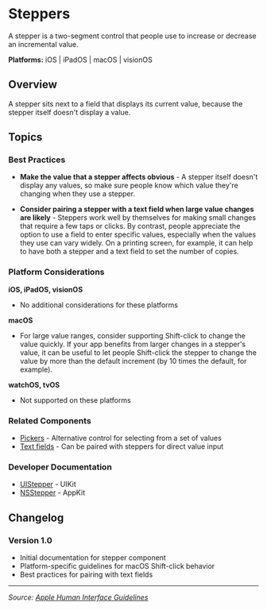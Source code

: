 # Steppers

A stepper is a two-segment control that people use to increase or decrease an incremental value.

**Platforms:** iOS | iPadOS | macOS | visionOS

## Overview

A stepper sits next to a field that displays its current value, because the stepper itself doesn't display a value.

## Topics

### Best Practices

- **Make the value that a stepper affects obvious** - A stepper itself doesn't display any values, so make sure people know which value they're changing when they use a stepper.

- **Consider pairing a stepper with a text field when large value changes are likely** - Steppers work well by themselves for making small changes that require a few taps or clicks. By contrast, people appreciate the option to use a field to enter specific values, especially when the values they use can vary widely. On a printing screen, for example, it can help to have both a stepper and a text field to set the number of copies.

### Platform Considerations

**iOS, iPadOS, visionOS**  
- No additional considerations for these platforms

**macOS**  
- For large value ranges, consider supporting Shift-click to change the value quickly. If your app benefits from larger changes in a stepper's value, it can be useful to let people Shift-click the stepper to change the value by more than the default increment (by 10 times the default, for example).

**watchOS, tvOS**  
- Not supported on these platforms

### Related Components

- [Pickers](https://developer.apple.com/design/human-interface-guidelines/pickers) - Alternative control for selecting from a set of values
- [Text fields](https://developer.apple.com/design/human-interface-guidelines/text-fields) - Can be paired with steppers for direct value input

### Developer Documentation

- [UIStepper](https://developer.apple.com/documentation/uikit/uistepper) - UIKit
- [NSStepper](https://developer.apple.com/documentation/appkit/nsstepper) - AppKit

## Changelog

### Version 1.0
- Initial documentation for stepper component
- Platform-specific guidelines for macOS Shift-click behavior
- Best practices for pairing with text fields

---

*Source: [Apple Human Interface Guidelines](https://developer.apple.com/design/human-interface-guidelines/steppers)*